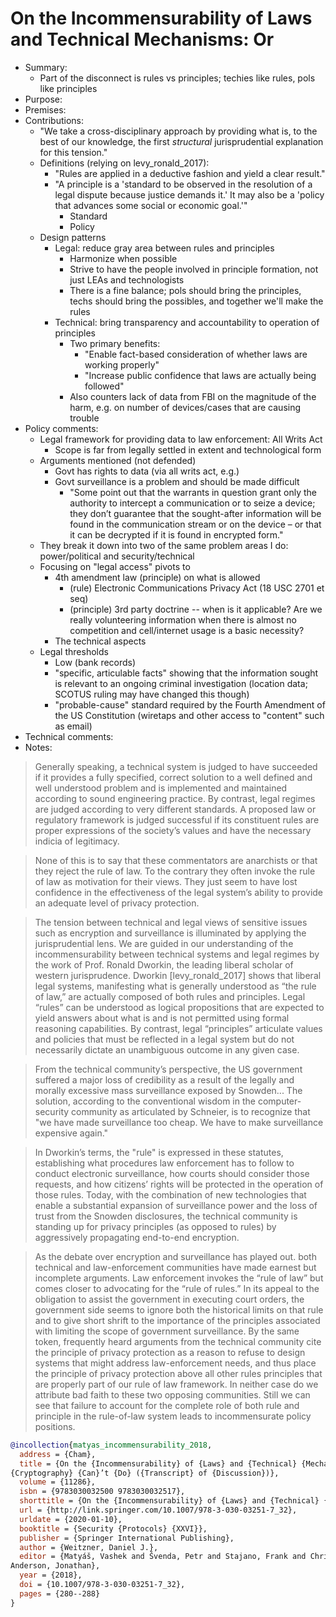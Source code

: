 # On the Incommensurability of Laws and Technical Mechanisms: Or

- Summary:
  - Part of the disconnect is rules vs principles; techies like rules, pols like principles
- Purpose:
- Premises:
- Contributions:
  - "We take a cross-disciplinary approach by providing what is, to the best of our knowledge, the first _structural_
      jurisprudential explanation for this tension."
  - Definitions (relying on levy_ronald_2017):
    - "Rules are applied in a deductive fashion and yield a clear result."
    - "A principle is a 'standard to be observed in the resolution of a legal dispute because justice demands it.' It
        may also be a 'policy that advances some social or economic goal.'"
      - Standard
      - Policy
  - Design patterns
    - Legal: reduce gray area between rules and principles
      - Harmonize when possible
      - Strive to have the people involved in principle formation, not just LEAs and technologists
      - There is a fine balance; pols should bring the principles, techs should bring the possibles, and together we'll
          make the rules
    - Technical: bring transparency and accountability to operation of principles
      - Two primary benefits:
        - "Enable fact-based consideration of whether laws are working properly"
        - "Increase public confidence that laws are actually being followed"
      - Also counters lack of data from FBI on the magnitude of the harm, e.g. on number of devices/cases that are
          causing trouble
- Policy comments:
  - Legal framework for providing data to law enforcement: All Writs Act
    - Scope is far from legally settled in extent and technological form
  - Arguments mentioned (not defended)
    - Govt has rights to data (via all writs act, e.g.)
    - Govt surveillance is a problem and should be made difficult
      - "Some point out that the warrants in question grant only the authority to intercept a communication or to seize
          a device; they don’t guarantee that the sought-after information will be found in the communication stream or
          on the device – or that it can be decrypted if it is found in encrypted form."
  - They break it down into two of the same problem areas I do: power/political and security/technical
  - Focusing on "legal access" pivots to
    - 4th amendment law (principle) on what is allowed
      - (rule) Electronic Communications Privacy Act (18 USC 2701 et seq)
      - (principle) 3rd party doctrine -- when is it applicable? Are we really volunteering information when there is
          almost no competition and cell/internet usage is a basic necessity?
    - The technical aspects
  - Legal thresholds
    - Low (bank records)
    - "specific, articulable facts" showing that the information sought is relevant to an ongoing criminal investigation
        (location data; SCOTUS ruling may have changed this though)
    - "probable-cause" standard required by the Fourth Amendment of the US Constitution (wiretaps and other access to
        "content" such as email)
- Technical comments:
- Notes:

>Generally speaking, a technical system is judged to have succeeded if it provides a fully specified, correct solution
to a well defined and well understood problem and is implemented and maintained according to sound engineering practice.
By contrast, legal regimes are judged according to very different standards. A proposed law or regulatory framework is
judged successful if its constituent rules are proper expressions of the society’s values and have the necessary indicia
of legitimacy.

>None of this is to say that these commentators are anarchists or that they reject the rule of law. To the contrary they
often invoke the rule of law as motivation for their views. They just seem to have lost confidence in the effectiveness
of the legal system’s ability to provide an adequate level of privacy protection.

>The tension between technical and legal views of sensitive issues such as encryption and surveillance is illuminated by
applying the jurisprudential lens. We are guided in our understanding of the incommensurability between technical
systems and legal regimes by the work of Prof. Ronald Dworkin, the leading liberal scholar of western jurisprudence.
Dworkin [levy_ronald_2017] shows that liberal legal systems, manifesting what is generally understood as “the rule of
law,” are actually composed of both rules and principles. Legal “rules” can be understood as logical propositions that
are expected to yield answers about what is and is not permitted using formal reasoning capabilities. By contrast, legal
“principles” articulate values and policies that must be reflected in a legal system but do not necessarily dictate an
unambiguous outcome in any given case.

>From the technical community’s perspective, the US government suffered a major loss of credibility as a result of the
legally and morally excessive mass surveillance exposed by Snowden... The solution, according to the conventional wisdom
in the computer-security community as articulated by Schneier, is to recognize that "we have made surveillance too
cheap. We have to make surveillance expensive again."

>In Dworkin’s terms, the "rule" is expressed in these statutes, establishing what procedures law enforcement has to
follow to conduct electronic surveillance, how courts should consider those requests, and how citizens’ rights will be
protected in the operation of those rules. Today, with the combination of new technologies that enable a substantial
expansion of surveillance power and the loss of trust from the Snowden disclosures, the technical community is standing
up for privacy principles (as opposed to rules) by aggressively propagating end-to-end encryption.

>As the debate over encryption and surveillance has played out. both technical and law-enforcement communities have made
earnest but incomplete arguments. Law enforcement invokes the “rule of law” but comes closer to advocating for the “rule
of rules.” In its appeal to the obligation to assist the government in executing court orders, the government side seems
to ignore both the historical limits on that rule and to give short shrift to the importance of the principles
associated with limiting the scope of government surveillance. By the same token, frequently heard arguments from the
technical community cite the principle of privacy protection as a reason to refuse to design systems that might address
law-enforcement needs, and thus place the principle of privacy protection above all other rules principles that are
properly part of our rule of law framework. In neither case do we attribute bad faith to these two opposing communities.
Still we can see that failure to account for the complete role of both rule and principle in the rule-of-law system
leads to incommensurate policy positions.

```bib
@incollection{matyas_incommensurability_2018,
  address = {Cham},
  title = {On the {Incommensurability} of {Laws} and {Technical} {Mechanisms}: {Or}, {What}
{Cryptography} {Can}’t {Do} ({Transcript} of {Discussion})},
  volume = {11286},
  isbn = {9783030032500 9783030032517},
  shorttitle = {On the {Incommensurability} of {Laws} and {Technical} {Mechanisms}},
  url = {http://link.springer.com/10.1007/978-3-030-03251-7_32},
  urldate = {2020-01-10},
  booktitle = {Security {Protocols} {XXVI}},
  publisher = {Springer International Publishing},
  author = {Weitzner, Daniel J.},
  editor = {Matyáš, Vashek and Švenda, Petr and Stajano, Frank and Christianson, Bruce and
Anderson, Jonathan},
  year = {2018},
  doi = {10.1007/978-3-030-03251-7_32},
  pages = {280--288}
}
```
